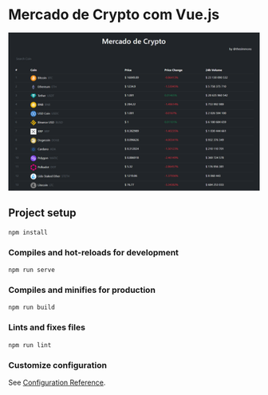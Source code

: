 # Mercado de Crypto com Vue.js

![alt text](https://github.com/saimanmoreno/mercado-cryptomoedas/blob/main/public/image.PNG)

## Project setup
```
npm install
```

### Compiles and hot-reloads for development
```
npm run serve
```

### Compiles and minifies for production
```
npm run build
```

### Lints and fixes files
```
npm run lint
```

### Customize configuration
See [Configuration Reference](https://cli.vuejs.org/config/).


